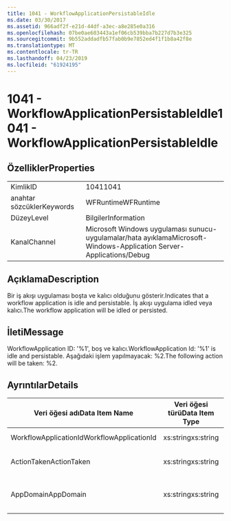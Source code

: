 ```yaml
---
title: 1041 - WorkflowApplicationPersistableIdle
ms.date: 03/30/2017
ms.assetid: 966adf2f-e21d-44df-a3ec-a8e285e0a316
ms.openlocfilehash: 07be0ae603443a1ef06cb539bba7b227d7b3e325
ms.sourcegitcommit: 9b552addadfb57fab0b9e7852ed4f1f1b8a42f8e
ms.translationtype: MT
ms.contentlocale: tr-TR
ms.lasthandoff: 04/23/2019
ms.locfileid: "61924195"
---
```

# <a name="1041---workflowapplicationpersistableidle"></a><span data-ttu-id="4791d-102">1041 - WorkflowApplicationPersistableIdle</span><span class="sxs-lookup"><span data-stu-id="4791d-102">1041 - WorkflowApplicationPersistableIdle</span></span>
## <a name="properties"></a><span data-ttu-id="4791d-103">Özellikler</span><span class="sxs-lookup"><span data-stu-id="4791d-103">Properties</span></span>  
  
|||  
|-|-|  
|<span data-ttu-id="4791d-104">Kimlik</span><span class="sxs-lookup"><span data-stu-id="4791d-104">ID</span></span>|<span data-ttu-id="4791d-105">1041</span><span class="sxs-lookup"><span data-stu-id="4791d-105">1041</span></span>|  
|<span data-ttu-id="4791d-106">anahtar sözcükler</span><span class="sxs-lookup"><span data-stu-id="4791d-106">Keywords</span></span>|<span data-ttu-id="4791d-107">WFRuntime</span><span class="sxs-lookup"><span data-stu-id="4791d-107">WFRuntime</span></span>|  
|<span data-ttu-id="4791d-108">Düzey</span><span class="sxs-lookup"><span data-stu-id="4791d-108">Level</span></span>|<span data-ttu-id="4791d-109">Bilgiler</span><span class="sxs-lookup"><span data-stu-id="4791d-109">Information</span></span>|  
|<span data-ttu-id="4791d-110">Kanal</span><span class="sxs-lookup"><span data-stu-id="4791d-110">Channel</span></span>|<span data-ttu-id="4791d-111">Microsoft Windows uygulaması sunucu-uygulamalar/hata ayıklama</span><span class="sxs-lookup"><span data-stu-id="4791d-111">Microsoft-Windows-Application Server-Applications/Debug</span></span>|  
  
## <a name="description"></a><span data-ttu-id="4791d-112">Açıklama</span><span class="sxs-lookup"><span data-stu-id="4791d-112">Description</span></span>  
 <span data-ttu-id="4791d-113">Bir iş akışı uygulaması boşta ve kalıcı olduğunu gösterir.</span><span class="sxs-lookup"><span data-stu-id="4791d-113">Indicates that a workflow application is idle and persistable.</span></span> <span data-ttu-id="4791d-114">İş akışı uygulama idled veya kalıcı.</span><span class="sxs-lookup"><span data-stu-id="4791d-114">The workflow application will be idled or persisted.</span></span>  
  
## <a name="message"></a><span data-ttu-id="4791d-115">İleti</span><span class="sxs-lookup"><span data-stu-id="4791d-115">Message</span></span>  
 <span data-ttu-id="4791d-116">WorkflowApplication ID: '%1', boş ve kalıcı.</span><span class="sxs-lookup"><span data-stu-id="4791d-116">WorkflowApplication Id: '%1' is idle and persistable.</span></span>  <span data-ttu-id="4791d-117">Aşağıdaki işlem yapılmayacak: %2.</span><span class="sxs-lookup"><span data-stu-id="4791d-117">The following action will be taken: %2.</span></span>  
  
## <a name="details"></a><span data-ttu-id="4791d-118">Ayrıntılar</span><span class="sxs-lookup"><span data-stu-id="4791d-118">Details</span></span>  
  
|<span data-ttu-id="4791d-119">Veri öğesi adı</span><span class="sxs-lookup"><span data-stu-id="4791d-119">Data Item Name</span></span>|<span data-ttu-id="4791d-120">Veri öğesi türü</span><span class="sxs-lookup"><span data-stu-id="4791d-120">Data Item Type</span></span>|<span data-ttu-id="4791d-121">Açıklama</span><span class="sxs-lookup"><span data-stu-id="4791d-121">Description</span></span>|  
|--------------------|--------------------|-----------------|  
|<span data-ttu-id="4791d-122">WorkflowApplicationId</span><span class="sxs-lookup"><span data-stu-id="4791d-122">WorkflowApplicationId</span></span>|<span data-ttu-id="4791d-123">xs:string</span><span class="sxs-lookup"><span data-stu-id="4791d-123">xs:string</span></span>|<span data-ttu-id="4791d-124">İş akışı uygulama kimliği</span><span class="sxs-lookup"><span data-stu-id="4791d-124">The workflow application id</span></span>|  
|<span data-ttu-id="4791d-125">ActionTaken</span><span class="sxs-lookup"><span data-stu-id="4791d-125">ActionTaken</span></span>|<span data-ttu-id="4791d-126">xs:string</span><span class="sxs-lookup"><span data-stu-id="4791d-126">xs:string</span></span>|<span data-ttu-id="4791d-127">İş akışı uygulama üzerinde gerçekleştirilecek eylem.</span><span class="sxs-lookup"><span data-stu-id="4791d-127">The action that will be taken on the workflow application.</span></span>|  
|<span data-ttu-id="4791d-128">AppDomain</span><span class="sxs-lookup"><span data-stu-id="4791d-128">AppDomain</span></span>|<span data-ttu-id="4791d-129">xs:string</span><span class="sxs-lookup"><span data-stu-id="4791d-129">xs:string</span></span>|<span data-ttu-id="4791d-130">AppDomain.CurrentDomain.FriendlyName tarafından döndürülen dize.</span><span class="sxs-lookup"><span data-stu-id="4791d-130">The string returned by AppDomain.CurrentDomain.FriendlyName.</span></span>|
